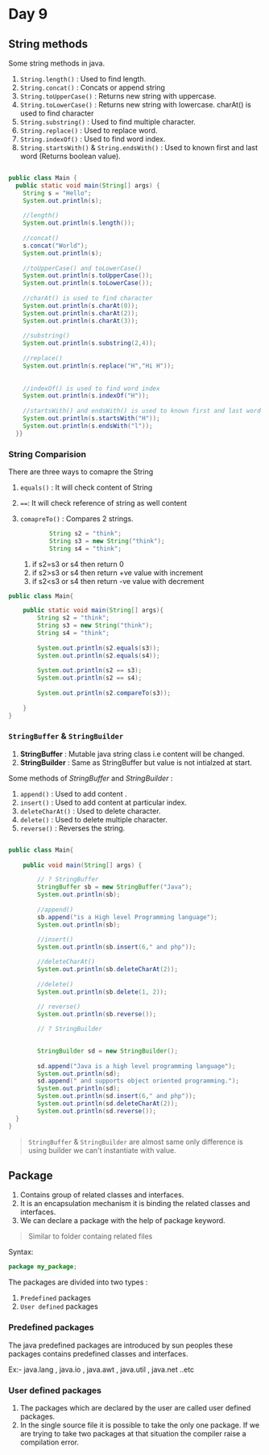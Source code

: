 # Day 9

## String methods

Some string methods in java.

1. `String.length()` : Used to find length.
1. `String.concat()` : Concats or append string
1. `String.toUpperCase()` : Returns new string with uppercase.
1. `String.toLowerCase()` : Returns new string with lowercase.
charAt() is used to find character
1. `String.substring()` :  Used to find multiple character.
1. `String.replace()` :  Used to replace word.
1. `String.indexOf()` :  Used to find word index.
1. `String.startsWith()` & `String.endsWith()` : Used to known first and last word (Returns boolean value).

```java

public class Main {
  public static void main(String[] args) {
    String s = "Hello";
    System.out.println(s);
    
    //length() 
    System.out.println(s.length());
    
    //concat() 
    s.concat("World");
    System.out.println(s);
    
    //toUpperCase() and toLowerCase()
    System.out.println(s.toUpperCase());
    System.out.println(s.toLowerCase());
    
    //charAt() is used to find character
    System.out.println(s.charAt(0));
    System.out.println(s.charAt(2));
    System.out.println(s.charAt(3));
    
    //substring() 
    System.out.println(s.substring(2,4));
    
    //replace() 
    System.out.println(s.replace("H","Hi H"));
    
    
    //indexOf() is used to find word index
    System.out.println(s.indexOf("H"));
    
    //startsWith() and endsWith() is used to known first and last word
    System.out.println(s.startsWith("H"));
    System.out.println(s.endsWith("l"));
  }}
  ```

### String Comparision

There are three ways to comapre the String

1. `equals()`  : It will check content of String
1. `==`: It will check reference of string as well content
1. `comapreTo()` : Compares 2 strings.

    ```java
            String s2 = "think";
            String s3 = new String("think");
            String s4 = "think";
    ```

    1. if s2=s3 or s4 then return 0
    1. if s2>s3 or s4 then return +ve value with increment
    1. if s2<s3 or s4 then return -ve value with decrement

```java
public class Main{

    public static void main(String[] args){
        String s2 = "think";
        String s3 = new String("think");
        String s4 = "think";
        
        System.out.println(s2.equals(s3));
        System.out.println(s2.equals(s4));
        
        System.out.println(s2 == s3);
        System.out.println(s2 == s4);
        
        System.out.println(s2.compareTo(s3));
        
    }
}

```

### `StringBuffer` & `StringBuilder`

1. **StringBuffer** : Mutable java string class i.e content will be changed.
1. **StringBuilder** : Same as StringBuffer but value is not intialzed at start.

Some methods of _StringBuffer_ and _StringBuilder_ :

1. `append()` : Used to add content .
1. `insert()`  : Used to add content at particular index.
1. `deleteCharAt()`  : Used to delete character.
1. `delete()`  : Used to delete multiple character.
1. `reverse()` : Reverses the string.

```java

public class Main{
    
    public void main(String[] args) {

        // ? StringBuffer
        StringBuffer sb = new StringBuffer("Java");
        System.out.println(sb);
        
        //append() 
        sb.append("is a High level Programming language");
        System.out.println(sb);
        
        //insert() 
        System.out.println(sb.insert(6," and php"));

        //deleteCharAt()
        System.out.println(sb.deleteCharAt(2));
        
        //delete() 
        System.out.println(sb.delete(1, 2));
        
        // reverse()
        System.out.println(sb.reverse());

        // ? StringBuilder

        
        StringBuilder sd = new StringBuilder();
        
        sd.append("Java is a high level programming language");
        System.out.println(sd);
        sd.append(" and supports object oriented programming.");
        System.out.println(sd);
        System.out.println(sd.insert(6," and php"));
        System.out.println(sd.deleteCharAt(2));
        System.out.println(sd.reverse());
  }
}
```

> `StringBuffer` & `StringBuilder` are almost same only difference is using builder we can't instantiate with value.

## Package

1. Contains group of related classes and interfaces.
1. It is an encapsulation mechanism it is binding the related classes
   and interfaces.
1. We can declare a package with the help of package keyword.

> Similar to folder containg related files

Syntax:

```java
package my_package;
```

The packages are divided into two types :

1. `Predefined` packages
2. `User defined` packages  

### Predefined packages

The java predefined packages are introduced by sun peoples these  packages contains predefined classes and interfaces.  

Ex:- java.lang , java.io , java.awt , java.util , java.net ..etc

### User defined packages

1. The packages which are declared by the user are called user defined
   packages.  
1. In the single source file it is possible to take the only one package.
   If we are trying to take two packages at that situation the compiler
   raise a compilation error.
